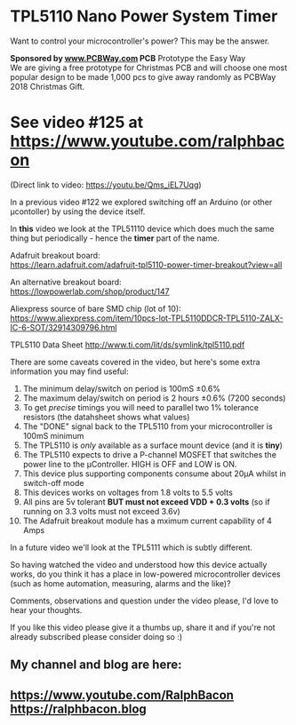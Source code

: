 # TPL5110 Nano Power System Timer
Want to control your microcontroller's power? This may be the answer.

**Sponsored by www.PCBWay.com PCB** Prototype the Easy Way  
We are giving a free prototype for Christmas PCB and will choose one most popular design to be made 1,000 pcs to give away randomly as PCBWay 2018 Christmas Gift.

# See video #125 at https://www.youtube.com/ralphbacon  
(Direct link to video: https://youtu.be/Qms_iEL7Uqg)

In a previous video #122 we explored switching off an Arduino (or other µcontoller) by using the device itself. 

In **this** video we look at the TPL51110 device which does much the same thing but periodically - hence the **timer** part of the name.

Adafruit breakout board:  
https://learn.adafruit.com/adafruit-tpl5110-power-timer-breakout?view=all

An alternative breakout board:  
https://lowpowerlab.com/shop/product/147

Aliexpress source of bare SMD chip (lot of 10):  
https://www.aliexpress.com/item/10pcs-lot-TPL5110DDCR-TPL5110-ZALX-IC-6-SOT/32914309796.html

TPL5110 Data Sheet
http://www.ti.com/lit/ds/symlink/tpl5110.pdf  

There are some caveats covered in the video, but here's some extra information you may find useful:

1. The minimum delay/switch on period is 100mS ±0.6%   
2. The maximum delay/switch on period is 2 hours ±0.6% (7200 seconds)  
3. To get *precise* timings you will need to parallel two 1% tolerance resistors (the datahsheet shows what values)  
4. The "DONE" signal back to the TPL5110 from your microcontroller is 100mS minimum  
5. The TPL5110 is *only* available as a surface mount device (and it is **tiny**)  
6. The TPL5110 expects to drive a P-channel MOSFET that switches the power line to the µController. HIGH is OFF and LOW is ON.  
7. This device plus supporting components consume about 20µA whilst in switch-off mode
8. This devices works on voltages from 1.8 volts to 5.5 volts
9. All pins are 5v tolerant **BUT must not exceed VDD + 0.3 volts** (so if running on 3.3 volts must not exceed 3.6v)
8. The Adafruit breakout module has a mximum current capability of 4 Amps
 
In a future video we'll look at the TPL5111 which is subtly different.

So having watched the video and understood how this device actually works, do you think it has a place in low-powered microcontroller devices (such as home automation, measuring, alarms and the like)?

Comments, observations and question under the video please, I'd love to hear your thoughts.

If you like this video please give it a thumbs up, share it and if you're not already subscribed please consider doing so :)

My channel and blog are here:  
------------------------------------------------------------------  
https://www.youtube.com/RalphBacon  
https://ralphbacon.blog  
------------------------------------------------------------------  
